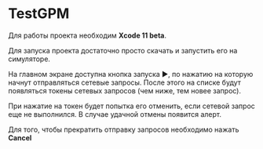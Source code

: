 # TestGPM
Для работы проекта необходим **Xcode 11 beta**.

Для запуска проекта достаточно просто скачать и запустить его на симуляторе. 

На главном экране доступна кнопка запуска ►, по нажатию на которую начнут отправляться сетевые запросы. После этого на списке будут появляться токены сетевых запросов (чем ниже, тем новее запрос).

При нажатие на токен будет попытка его отменить, если сетевой запрос еще не выполнился. В случае удачной отмены появится алерт.  

Для того, чтобы прекратить отправку запросов необходимо нажать **Cancel**
